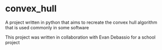 # convex_hull
A project written in python that aims to recreate the convex hull algorithm that is used commonly in some software

This project was written in collaboration with Evan Debassio for a school project
